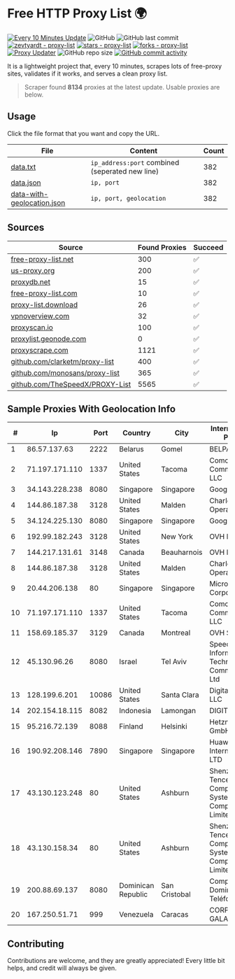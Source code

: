 
# Free HTTP Proxy List 🌍

[![Every 10 Minutes Update](https://github.com/mertguvencli/http-proxy-list/actions/workflows/main.yml/badge.svg?branch=main)](https://github.com/mertguvencli/http-proxy-list/actions/workflows/main.yml)
![GitHub](https://img.shields.io/github/license/mertguvencli/http-proxy-list)
![GitHub last commit](https://img.shields.io/github/last-commit/mertguvencli/http-proxy-list)
[![zevtyardt - proxy-list](https://img.shields.io/static/v1?label=zevtyardt&message=proxy-list&color=blue&logo=github)](https://github.com/zevtyardt/proxy-list "Go to GitHub repo")
[![stars - proxy-list](https://img.shields.io/github/stars/zevtyardt/proxy-list?style=social)](https://github.com/zevtyardt/proxy-list)
[![forks - proxy-list](https://img.shields.io/github/forks/zevtyardt/proxy-list?style=social)](https://github.com/zevtyardt/proxy-list)
[![Proxy Updater](https://github.com/zevtyardt/proxy-list/workflows/Proxy%20Updater/badge.svg)](https://github.com/zevtyardt/proxy-list/actions?query=workflow:"Proxy+Updater")
![GitHub repo size](https://img.shields.io/github/repo-size/zevtyardt/proxy-list)
[![GitHub commit activity](https://img.shields.io/github/commit-activity/m/zevtyardt/proxy-list?logo=commits)](https://github.com/zevtyardt/proxy-list/commits/main)

It is a lightweight project that, every 10 minutes, scrapes lots of free-proxy sites, validates if it works, and serves a clean proxy list.

> Scraper found **8134** proxies at the latest update. Usable proxies are below.

## Usage

Click the file format that you want and copy the URL.

|File|Content|Count|
|----|-------|-----|
|[data.txt](https://raw.githubusercontent.com/mertguvencli/http-proxy-list/main/proxy-list/data.txt)|`ip_address:port` combined (seperated new line)|382|
|[data.json](https://raw.githubusercontent.com/mertguvencli/http-proxy-list/main/proxy-list/data.json)|`ip, port`|382|
|[data-with-geolocation.json](https://raw.githubusercontent.com/mertguvencli/http-proxy-list/main/proxy-list/data-with-geolocation.json)|`ip, port, geolocation`|382|

## Sources

|Source|Found Proxies|Succeed|
|------|-------------|-------|
|[free-proxy-list.net](https://free-proxy-list.net)|300|✅|
|[us-proxy.org](https://www.us-proxy.org)|200|✅|
|[proxydb.net](http://proxydb.net)|15|✅|
|[free-proxy-list.com](https://free-proxy-list.com/?page=&port=&type%5B%5D=http&type%5B%5D=https&up_time=0&search=Search)|10|✅|
|[proxy-list.download](https://www.proxy-list.download/HTTP)|26|✅|
|[vpnoverview.com](https://vpnoverview.com/privacy/anonymous-browsing/free-proxy-servers)|32|✅|
|[proxyscan.io](https://www.proxyscan.io)|100|✅|
|[proxylist.geonode.com](https://proxylist.geonode.com/api/proxy-list?limit=300&page=1&sort_by=lastChecked&sort_type=desc&protocols=http,https)|0|✅|
|[proxyscrape.com](https://api.proxyscrape.com/v2/?request=displayproxies&protocol=http&timeout=10000&country=all&ssl=all&anonymity=all)|1121|✅|
|[github.com/clarketm/proxy-list](https://raw.githubusercontent.com/clarketm/proxy-list/master/proxy-list-raw.txt)|400|✅|
|[github.com/monosans/proxy-list](https://raw.githubusercontent.com/monosans/proxy-list/main/proxies/http.txt)|365|✅|
|[github.com/TheSpeedX/PROXY-List](https://raw.githubusercontent.com/TheSpeedX/PROXY-List/master/http.txt)|5565|✅|


## Sample Proxies With Geolocation Info

|#|Ip|Port|Country|City|Internet Service Provider|
|-|--|----|-------|----|-------------------------|
|1|86.57.137.63|2222|Belarus|Gomel|BELPAK|
|2|71.197.171.110|1337|United States|Tacoma|Comcast Cable Communications, LLC|
|3|34.143.228.238|8080|Singapore|Singapore|Google LLC|
|4|144.86.187.38|3128|United States|Malden|Charles River Operation|
|5|34.124.225.130|8080|Singapore|Singapore|Google LLC|
|6|192.99.182.243|3128|United States|New York|OVH Hosting|
|7|144.217.131.61|3148|Canada|Beauharnois|OVH Hosting|
|8|144.86.187.38|3128|United States|Malden|Charles River Operation|
|9|20.44.206.138|80|Singapore|Singapore|Microsoft Corporation|
|10|71.197.171.110|1337|United States|Tacoma|Comcast Cable Communications, LLC|
|11|158.69.185.37|3129|Canada|Montreal|OVH SAS|
|12|45.130.96.26|8080|Israel|Tel Aviv|SpeedClick for Information Technology and Communication Ltd|
|13|128.199.6.201|10086|United States|Santa Clara|DigitalOcean, LLC|
|14|202.154.18.115|8082|Indonesia|Lamongan|DIGITNET|
|15|95.216.72.139|8088|Finland|Helsinki|Hetzner Online GmbH|
|16|190.92.208.146|7890|Singapore|Singapore|Huawei International Pte. LTD|
|17|43.130.123.248|80|United States|Ashburn|Shenzhen Tencent Computer Systems Company Limited|
|18|43.130.158.34|80|United States|Ashburn|Shenzhen Tencent Computer Systems Company Limited|
|19|200.88.69.137|8080|Dominican Republic|San Cristobal|Compañía Dominicana de Teléfonos S. A.|
|20|167.250.51.71|999|Venezuela|Caracas|CORPORACIÓN GALA IT, C.A.|



## Contributing

Contributions are welcome, and they are greatly appreciated! Every
little bit helps, and credit will always be given.

